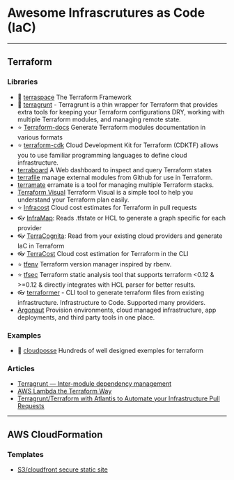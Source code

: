 # Awesome Infrascrutures as Code (IaC)


------------------------------------------------------------------------------------------------------

## Terraform

### Libraries

- 🌟 [terraspace](https://terraspace.cloud/) The Terraform Framework
- 🌟 [terragrunt]() - Terragrunt is a thin wrapper for Terraform that provides extra tools for keeping your Terraform configurations DRY, working with multiple Terraform modules, and managing remote state.
- ⭐ [Terraform-docs](https://terraform-docs.io/) Generate Terraform modules documentation in various formats
- ⭐ [terraform-cdk](https://github.com/hashicorp/terraform-cdk) Cloud Development Kit for Terraform (CDKTF) allows you to use familiar programming languages to define cloud infrastructure.
- [terraboard](https://terraboard.io/) A Web dashboard to inspect and query Terraform states
- [terrafile](https://github.com/coretech/terrafile) manage external modules from Github for use in Terraform.
- [terramate](https://github.com/mineiros-io/terramate) erramate is a tool for managing multiple Terraform stacks.
- [Terraform Visual](https://github.com/hieven/terraform-visual) Terraform Visual is a simple tool to help you understand your Terraform plan easily.
- ⭐ [Infracost](https://www.infracost.io/) Cloud cost estimates for Terraform in pull requests
- 👓 [InfraMap](https://github.com/cycloidio/inframap): Reads .tfstate or HCL to generate a graph specific for each provider
- 👓 [TerraCognita](https://github.com/cycloidio/terracognita): Read from your existing cloud providers and generate IaC in Terraform
- 👓 [TerraCost](https://github.com/cycloidio/terracost) Cloud cost estimation for Terraform in the CLI
- ⭐ [tfenv](https://github.com/tfutils/tfenv) Terraform version manager inspired by rbenv.
- ⭐ [tfsec](https://github.com/aquasecurity/tfsec) Terraform static analysis tool that supports terraform <0.12 & >=0.12 & directly integrates with HCL parser for better results.
- 👓 [terraformer](https://github.com/GoogleCloudPlatform/terraformer) - CLI tool to generate terraform files from existing infrastructure. Infrastructure to Code. Supported many providers.
- [Argonaut](https://www.argonaut.dev/) Provision environments, cloud managed infrastructure, app deployments, and third party tools in one place.

### Examples

- 🌟 [cloudposse](https://github.com/cloudposse) Hundreds of well designed exemples for terraform

### Articles

- [Terragrunt — Inter-module dependency management](https://itnext.io/terragrunt-inter-module-dependency-management-36528693acdf)
- [AWS Lambda the Terraform Way](https://github.com/nsriram/lambda-the-terraform-way)
- [Terragrunt/Terraform with Atlantis to Automate your Infrastructure Pull Requests](https://medium.com/@unruly_mood/terragrunt-terraform-with-atlantis-to-automate-your-infrastructure-pull-requests-9832dd24e5bf)


------------------------------------------------------------------------------------------------------

## AWS CloudFormation

### Templates

- [S3/cloudfront secure static site](https://github.com/aws-samples/amazon-cloudfront-secure-static-site)
